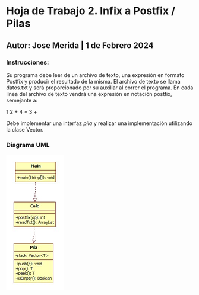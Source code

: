 # Hoja de Trabajo 2. Infix a Postfix / Pilas
## Autor: Jose Merida | 1 de Febrero 2024
### Instrucciones:
Su programa debe leer de un archivo de texto, una expresión en formato Postfix y producir el resultado de la misma. El archivo
de texto se llama datos.txt y será proporcionado por su auxiliar al correr el programa. En cada línea del archivo de texto
vendrá una expresión en notación postfix, semejante a:

1 2 + 4 * 3 +

Debe implementar una interfaz _pila_ y realizar una implementación utilizando la clase Vector.

### Diagrama UML
![Diagrama](HD2_UML.jpg)

